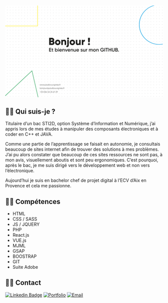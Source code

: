![cover](https://github.com/paulbouvignies/paulbouvignies/blob/main/assets/cover-master-github.svg)

##  👋🏻 Qui suis-je ? 
Titulaire d’un bac STI2D, option Système d’Information et Numérique, j’ai appris lors de mes études à manipuler des composants électroniques et à coder en C++ et JAVA.

Comme une partie de l’apprentissage se faisait en autonomie, je consultais beaucoup de sites internet afin de trouver des solutions à mes problèmes. J’ai pu alors constater que beaucoup de ces sites ressources ne sont pas, à mon avis, visuellement aboutis et sont peu ergonomiques. C’est pourquoi, après le bac, je me suis dirigé vers le développement web et non vers l’électronique.

Aujourd’hui je suis en bachelor chef de projet digital à
l’ECV d’Aix en Provence et cela me passionne.


##  💪🏻 Compétences 

- HTML
- CSS / SASS
- JS / JQUERY
- PHP
- React.js
- VUE.js
- MJML
- GSAP
- BOOSTRAP
- GIT
- Suite Adobe


## 🤙🏻 Contact

[![Linkedin Badge](https://img.shields.io/badge/linkedin-%230077B5.svg?&style=for-the-badge&logo=linkedin&logoColor=white)](https://www.linkedin.com/in/paulbouvignies/)
[![Portfolio](https://img.shields.io/badge/Portfolio-yellow.svg?&style=for-the-badge)](https://www.paulbouvignies.fr)
[![Email](https://img.shields.io/badge/Email-red.svg?&style=for-the-badge)](mailto:bonjour@paulbouvignies.fr)
